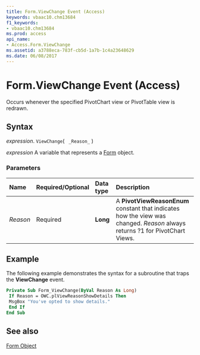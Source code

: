 ```yaml
---
title: Form.ViewChange Event (Access)
keywords: vbaac10.chm13684
f1_keywords:
- vbaac10.chm13684
ms.prod: access
api_name:
- Access.Form.ViewChange
ms.assetid: a3788eca-783f-cb5d-1a7b-1c4a23648629
ms.date: 06/08/2017
---
```



# Form.ViewChange Event (Access)

Occurs whenever the specified PivotChart view or PivotTable view is redrawn.


## Syntax

_expression_. `ViewChange`( ` _Reason_` )

_expression_ A variable that represents a [Form](Access.Form.md) object.


### Parameters



|Name|Required/Optional|Data type|Description|
|:-----|:-----|:-----|:-----|
| _Reason_|Required|**Long**| A **PivotViewReasonEnum** constant that indicates how the view was changed. _Reason_ always returns ?1 for PivotChart Views.|

## Example

The following example demonstrates the syntax for a subroutine that traps the  **ViewChange** event.


```vb
Private Sub Form_ViewChange(ByVal Reason As Long) 
 If Reason = OWC.plViewReasonShowDetails Then 
 MsgBox "You've opted to show details." 
 End If 
End Sub
```


## See also


[Form Object](Access.Form.md)

